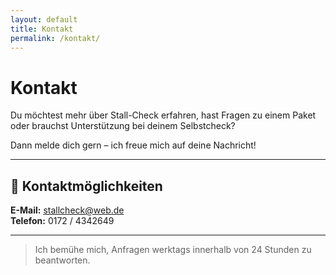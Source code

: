 ```yaml
---
layout: default
title: Kontakt
permalink: /kontakt/
---
```


# Kontakt

Du möchtest mehr über Stall-Check erfahren, hast Fragen zu einem Paket oder brauchst Unterstützung bei deinem Selbstcheck?

Dann melde dich gern – ich freue mich auf deine Nachricht!

---

## 📧 Kontaktmöglichkeiten

**E-Mail:** stallcheck@web.de  
**Telefon:** 0172 / 4342649  

---

> Ich bemühe mich, Anfragen werktags innerhalb von 24 Stunden zu beantworten.
